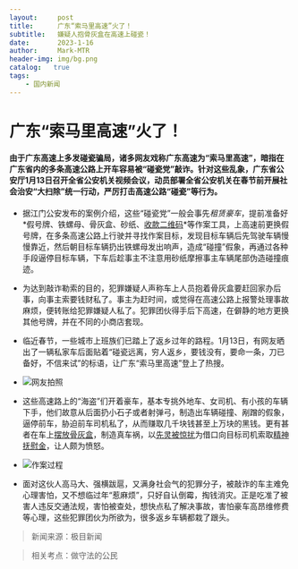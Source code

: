 ```yaml
---
layout:     post
title:      广东“索马里高速”火了！
subtitle:   嫌疑人抱骨灰盒在高速上碰瓷！
date:       2023-1-16
author:     Mark-MTR
header-img: img/bg.png
catalog:   true
tags:
    - 国内新闻
---
```

# 广东“索马里高速”火了！

#### 由于广东高速上多发碰瓷骗局，诸多网友戏称广东高速为“索马里高速”，暗指在广东省内的多条高速公路上开车容易被“碰瓷党”敲诈。针对这些乱象，广东省公安厅1月13日召开全省公安机关视频会议，动员部署全省公安机关在春节前开展社会治安“大扫除”统一行动，严厉打击高速公路“碰瓷”等行为。

- 据江门公安发布的案例介绍，这些“碰瓷党”一般会事先*租赁豪车*，提前准备好*假号牌、铁螺母、骨灰盒、砂纸、<u>收款二维码</u>*等作案工具，上高速前更换假号牌，在多条高速公路上行驶并寻找作案目标，发现目标车辆后先驾驶车辆慢慢靠近，然后朝目标车辆扔出铁螺母发出响声，造成“碰撞”假象，再通过各种手段逼停目标车辆，下车后趁事主不注意用砂纸摩擦事主车辆尾部伪造碰撞痕迹。

- 为达到敲诈勒索的目的，犯罪嫌疑人声称车上人员抱着骨灰盒要赶回家办后事，向事主索要钱财私了。事主为赶时间，或觉得在高速公路上报警处理事故麻烦，便转账给犯罪嫌疑人私了。犯罪团伙得手后下高速，在僻静的地方更换其他号牌，并在不同的小商店套现。

- 临近春节，一些城市上班族们已踏上了返乡过年的路程。1月13日，有网友晒出了一辆私家车后面贴着“碰瓷远离，穷人返乡，要钱没有，要命一条，刀已备好，不信来试”的标语，让广东“索马里高速”登上了热搜。

- ![网友拍照](https://img0.utuku.imgcdc.com/650x0/news/20230116/4dd85474-ac51-418d-9f23-a56de818a4a2.jpg '网友拍照')

- 这些高速路上的“海盗”们开着豪车，基本专挑外地车、女司机、有小孩的车辆下手，他们故意从后面扔小石子或者射弹弓，制造出车辆碰撞、剐蹭的假象，逼停前车，胁迫前车司机私了，从而赚取几千块钱甚至上万块的黑钱。更有甚者在车上<u>摆放骨灰盒</u>，制造真车祸，以<u>先灵被惊扰</u>为借口向目标司机索取<u>精神抚慰金</u>，让人颇为愤怒。

- ![作案过程](https://i.postimg.cc/7Z3TWGtN/We-Chat-20230116214059-00-00-13-00-00-16.gif '作案过程')
- 面对这伙人高马大、强横跋扈，又满身社会气的犯罪分子，被敲诈的车主难免心理害怕，又不想临过年“惹麻烦”，只好自认倒霉，掏钱消灾。正是吃准了被害人违反交通法规，害怕被查处，想快点私了解决事故，害怕豪车高昂维修费等心理，这些犯罪团伙为所欲为，很多返乡车辆都栽了跟头。

> 新闻来源：极目新闻

> 相关考点：做守法的公民
